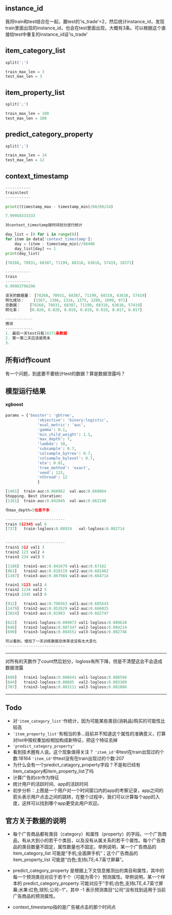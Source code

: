 ## instance_id

我将train和test结合在一起，置test的'is_trade'=2，然后统计instance_id，发现train里面出现的instance_id，也会在test里面出现，大概有3条。可以根据这个直接给test中重复的instance_id设'is_trade'

## item_category_list

```python
split(';')

train_max_len = 3
test_max_len = 3
```

## item_property_list

```python
split(';')

train_max_len = 100
test_max_len = 100
```

## predict_category_property

```python
split(';')

train_max_len = 14
test_max_len = 12
```

## context_timestamp

```python
-----------
train&test
-----------

print((timestamp_max - timestamp_min)/60/60/24)

7.99958333333

对context_timestamp按时间划分进行统计

day_list = [0 for i in range(8)]
for item in data['context_timestamp']:
    day = (item - timestamp_min)//86400
    day_list[day] += 1
print(day_list)

[78268, 70931, 68387, 71199, 68318, 63616, 57419, 18371]

-----------
train
-----------
6.99983796296

该天的数据量： [78268, 70931, 68387, 71199, 68318, 63616, 57419]
转化成功：    [1567, 1396, 1324, 1375, 1289, 1099, 971]
总数据：    [78268, 70931, 68387, 71199, 68318, 63616, 57419]
转化率：    [0.020, 0.020, 0.019, 0.019, 0.019, 0.017, 0.017]

------------
猜测
------------
1. 最后一天test只有18371条数据
2. 第一第二天应该是周末
3.
```

## 所有id作count

有一个问题，到底要不要统计test的数据？算是数据泄露吗？


## 模型运行结果

#### xgboost

```python
params = {'booster': 'gbtree',
              'objective': 'binary:logistic',
              'eval_metric': 'auc',
              'gamma': 0.1,
              'min_child_weight': 1.1,
              'max_depth': 7,
              'lambda': 10,
              'subsample': 0.7,
              'colsample_bytree': 0.7,
              'colsample_bylevel': 0.7,
              'eta': 0.01,
              'tree_method': 'exact',
              'seed': 123,
              'nthread': 12
              }

[1461]	train-auc:0.868962	val-auc:0.660864
Stopping. Best iteration:              
[1161]	train-auc:0.842845	val-auc:0.662198

令max_depth=5也差不多

--------------------------
train 012345 val 6
[737]	train-logloss:0.08924	val-logloss:0.082714


--------------------------
train1 012 val1 3
train2 123 val2 4
train3 234 val3 5

[1186]	train1-auc:0.841679	val1-auc:0.67162
[861]	train2-auc:0.810119	val2-auc:0.682462
[1387]	train3-auc:0.867984	val3-auc:0.664714

train1 0123 val1 4
train2 1234 val2 5
train3 2345 val3 6

[912]	train1-auc:0.796563	val1-auc:0.685643
[1479]	train2-auc:0.852829	val2-auc:0.666025
[1024]	train3-auc:0.81983	val3-auc:0.662747

[622]	train1-logloss:0.089073	val1-logloss:0.089618
[646]	train2-logloss:0.087347	val2-logloss:0.084214
[690]	train3-logloss:0.084551	val3-logloss:0.082746

可以看到，增加了一天训练数据总体来说没有太大变化
--------------------------
```

---

对所有的天数作了count然后划分，logloss有所下降，但是不清楚这会不会造成数据泄露
```python
[698]	train1-logloss:0.086641	val1-logloss:0.088594
[644]	train2-logloss:0.08605	val2-logloss:0.083309
[707]	train3-logloss:0.083111	val3-logloss:0.081886
```
---

## Todo

- 对`'item_category_list'`作统计，因为可能某些类目(消耗品)购买的可能性比较高
- `'item_property_list'`有相当的多...目前并不知道这个属性的准确意义，打算对list中按权重加权相加构成新特征，把这个特征去掉
- `'predict_category_property'`
- 看到技术圈有人说。这个现象值得关注？
  `'item_id'`中test在train出现过的个数:18164
  `'item_id'`中test没有在train出现过的个数:207
- 为什么会有一个predict_catagory_property字段？不是和已经有 item_catagory和item_property_list了吗
- 计算广告的ctr作为特征
- 统计用户的活跃时间、app的活跃时间
- 初步分析：上图是一个用户对一个时间窗口内的app的考察记录，app之间的箭头表示用户点击之间的跳转，在整个过程中，我们可以计算每个app的入度，这样可以找到哪个app更受此用户欢迎。


## 官方关于数据的说明

- 每个广告商品都有类目（category）和属性（property）的字段。一个广告商品，有从大到小的若干个类目，以及没有从属关系的若干个属性。每个广告商品的类目数量不固定，属性数量也不固定。举例说明，某一个广告商品的 item_category_list 可能是“手机;全面屏手机”；这个广告商品的item_property_list 可能是“白色;支持LTE;4.7英寸屏幕”。

- predict_category_property 是根据上下文信息推测出的类目和属性，其中的每一个预测类目对应于若干个（可能为零个）预测属性。举例说明，某一个样本的 predict_category_property 可能对应于“手机:白色,支持LTE,4.7英寸屏幕;水果:红色,球形;公司:-1”，其中 -1 表示预测类目“公司”没有找到适用于当前广告商品的预测属性。

- context_timestamp指的是广告被点击的那个时间点
